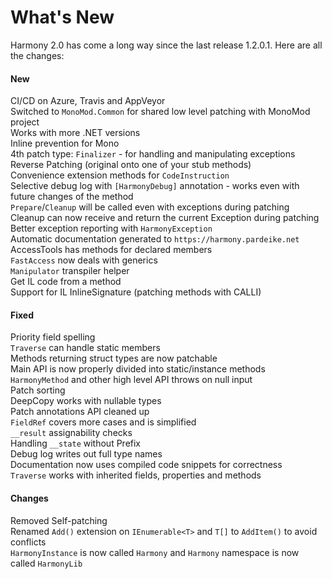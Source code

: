 # What's New

Harmony 2.0 has come a long way since the last release 1.2.0.1. Here are all the changes:

#### New

CI/CD on Azure, Travis and AppVeyor  
Switched to `MonoMod.Common` for shared low level patching with MonoMod project  
Works with more .NET versions  
Inline prevention for Mono  
4th patch type: `Finalizer` - for handling and manipulating exceptions  
Reverse Patching (original onto one of your stub methods)  
Convenience extension methods for `CodeInstruction`  
Selective debug log with `[HarmonyDebug]` annotation - works even with future changes of the method  
`Prepare`/`Cleanup` will be called even with exceptions during patching  
Cleanup can now receive and return the current Exception during patching  
Better exception reporting with `HarmonyException`  
Automatic documentation generated to `https://harmony.pardeike.net`  
AccessTools has methods for declared members  
`FastAccess` now deals with generics  
`Manipulator` transpiler helper  
Get IL code from a method  
Support for IL InlineSignature (patching methods with CALLI)

#### Fixed

Priority field spelling  
`Traverse` can handle static members  
Methods returning struct types are now patchable  
Main API is now properly divided into static/instance methods  
`HarmonyMethod` and other high level API throws on null input  
Patch sorting  
DeepCopy works with nullable types  
Patch annotations API cleaned up  
`FieldRef` covers more cases and is simplified  
`__result` assignability checks  
Handling `__state` without Prefix  
Debug log writes out full type names  
Documentation now uses compiled code snippets for correctness  
`Traverse` works with inherited fields, properties and methods

#### Changes

Removed Self-patching  
Renamed `Add()` extension on `IEnumerable<T>` and `T[]` to `AddItem()` to avoid conflicts  
`HarmonyInstance` is now called `Harmony` and `Harmony` namespace is now called `HarmonyLib`
